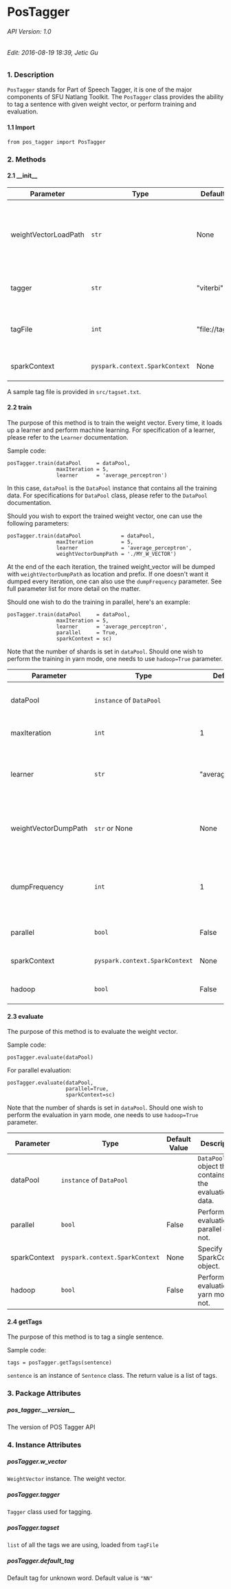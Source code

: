 # PosTagger

###### API Version: 1.0
###### Edit: 2016-08-19 18:39, Jetic Gu

### 1. Description

`PosTagger` stands for Part of Speech Tagger, it is one of the major components
of SFU Natlang Toolkit. The `PosTagger` class provides the ability to tag a
sentence with given weight vector, or perform training and evaluation.

#### 1.1 Import

	from pos_tagger import PosTagger

### 2. Methods

#### 2.1 \_\_init\_\_

Parameter				|	Type							|	Default Value		|	Description	|	Examples
------------------------|-----------------------------------|-----------------------|---------------|------------
weightVectorLoadPath	| `str`								| None					| Specify the location of the weight vector you wish to load. The default URI prefix is `"hdfs://"` 	| `"file://fv_Iter_5.db"`; `"hdfs://data/fv_Iter_5.db"`
tagger					| `str`								| "viterbi"				| Specify the name of the tagger you wish to use. | "viterbi"; "viterbi_pruning"
tagFile					| `int`								| "file://tagset.txt" 	| Specify the file containing all the tags you wish to use	|
sparkContext			| `pyspark.context.SparkContext`	| None					| Specify the SparkContext object. | sc

A sample tag file is provided in `src/tagset.txt`.

#### 2.2 train

The purpose of this method is to train the weight vector. Every time, it loads
up a learner and perform machine learning. For specification of a learner,
please refer to the `Learner` documentation.

Sample code:

	posTagger.train(dataPool     = dataPool,
		 	 		maxIteration = 5,
		 	 		learner      = 'average_perceptron')

In this case, `dataPool` is the `DataPool` instance that contains all the
training data. For specifications for `DataPool` class, please refer to the
`DataPool` documentation.

Should you wish to export the trained weight vector, one can use the following
parameters:

	posTagger.train(dataPool             = dataPool,
		 	 		maxIteration         = 5,
		 	 		learner              = 'average_perceptron',
		 	 		weightVectorDumpPath = './MY_W_VECTOR')

At the end of the each iteration, the trained weight_vector will be dumped
with `weightVectorDumpPath` as location and prefix. If one doesn't want it
dumped every iteration, one can also use the `dumpFrequency` parameter. See
full parameter list for more detail on the matter.

Should one wish to do the training in parallel, here's an example:

	posTagger.train(dataPool     = dataPool,
					maxIteration = 5,
					learner      = 'average_perceptron',
                    parallel     = True,
                    sparkContext = sc)

Note that the number of shards is set in `dataPool`. Should one wish to perform
the training in yarn mode, one needs to use `hadoop=True` parameter.

Parameter				|	Type							|	Default Value		|	Description
------------------------|-----------------------------------|-----------------------|---------------
dataPool				| `instance` of `DataPool`			|						| `DataPool` object that contains all the training data.
maxIteration			| `int`								| 1						| Number of iterations of training.
learner					| `str`								| "average_perceptron"	| Specify the learner. For specifications of learners, refer to `Learner` documentation.
weightVectorDumpPath	| `str` or None						| None					| Specify the location and prefix of the weight vector you wish to dump.
dumpFrequency			| `int`								| 1						| Frequency of dumping weight vector. Default: dumping at the end of every iteration.
parallel				| `bool`							| False				 	| Perform training in parallel or not.
sparkContext			| `pyspark.context.SparkContext`	| None					| Specify the SparkContext object.
hadoop					| `bool`							| False					| Perform training in yarn mode or not.

#### 2.3 evaluate

The purpose of this method is to evaluate the weight vector.

Sample code:

	posTagger.evaluate(dataPool)

For parallel evaluation:

	posTagger.evaluate(dataPool,
			 		   parallel=True,
			 	   	   sparkContext=sc)

Note that the number of shards is set in `dataPool`. Should one wish to perform
the evaluation in yarn mode, one needs to use `hadoop=True` parameter.

Parameter				|	Type							|	Default Value		|	Description
------------------------|-----------------------------------|-----------------------|---------------
dataPool				| `instance` of `DataPool`			|						| `DataPool` object that contains all the evaluation data.
parallel				| `bool`							| False				 	| Perform evaluation in parallel or not.
sparkContext			| `pyspark.context.SparkContext`	| None					| Specify the SparkContext object.
hadoop					| `bool`							| False					| Perform evaluation in yarn mode or not.

#### 2.4 getTags

The purpose of this method is to tag a single sentence.

Sample code:

	tags = posTagger.getTags(sentence)

`sentence` is an instance of `Sentence` class. The return value is a list of
tags.

### 3. Package Attributes

##### pos\_tagger.\_\_version\_\_
The version of POS Tagger API

### 4. Instance Attributes

##### posTagger.w_vector

`WeightVector` instance. The weight vector.

##### posTagger.tagger

`Tagger` class used for tagging.

##### posTagger.tagset

`list` of all the tags we are using, loaded from `tagFile`

##### posTagger.default_tag

Default tag for unknown word. Default value is `"NN"`
